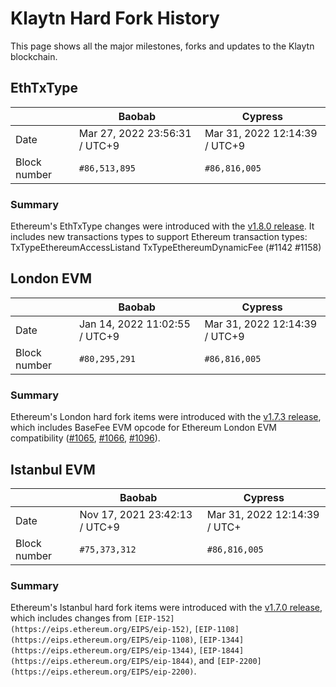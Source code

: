 # Klaytn Hard Fork History

This page shows all the major milestones, forks and updates to the Klaytn blockchain.

## EthTxType

| ` ` | Baobab | Cypress |
| --------------- | --------------- | --------------- |
| Date | Mar 27, 2022 23:56:31 / UTC+9 | Mar 31, 2022 12:14:39 / UTC+9 |
| Block number  | `#86,513,895`  | `#86,816,005` |

### Summary

Ethereum's EthTxType changes were introduced with the [v1.8.0 release](https://github.com/klaytn/klaytn/releases/tag/v1.8.0). It includes new transactions types to support Ethereum transaction types: TxTypeEthereumAccessListand TxTypeEthereumDynamicFee (#1142 #1158)

## London EVM

| ` ` | Baobab | Cypress |
| --------------- | --------------- | --------------- |
| Date | Jan 14, 2022 11:02:55 / UTC+9 | Mar 31, 2022 12:14:39 / UTC+9 |
| Block number  | `#80,295,291`  | `#86,816,005` |

### Summary

Ethereum's London hard fork items were introduced with the [v1.7.3 release](https://github.com/klaytn/klaytn/releases/tag/v1.7.3), which includes BaseFee EVM opcode for Ethereum London EVM compatibility ([#1065](https://github.com/klaytn/klaytn/pull/1065), [#1066](https://github.com/klaytn/klaytn/pull/1066), [#1096](https://github.com/klaytn/klaytn/pull/1096)).

## Istanbul EVM

| ` ` | Baobab | Cypress |
| --------------- | --------------- | --------------- |
| Date | Nov 17, 2021 23:42:13 / UTC+9 |  Mar 31, 2022 12:14:39 / UTC+ |
| Block number  | `#75,373,312`  | `#86,816,005` |

### Summary

Ethereum's Istanbul hard fork items were introduced with the [v1.7.0 release](https://github.com/klaytn/klaytn/releases/tag/v1.7.0), which includes changes from `[EIP-152](https://eips.ethereum.org/EIPS/eip-152)`, `[EIP-1108](https://eips.ethereum.org/EIPS/eip-1108)`, `[EIP-1344](https://eips.ethereum.org/EIPS/eip-1344)`, `[EIP-1844](https://eips.ethereum.org/EIPS/eip-1844)`, and `[EIP-2200](https://eips.ethereum.org/EIPS/eip-2200)`.